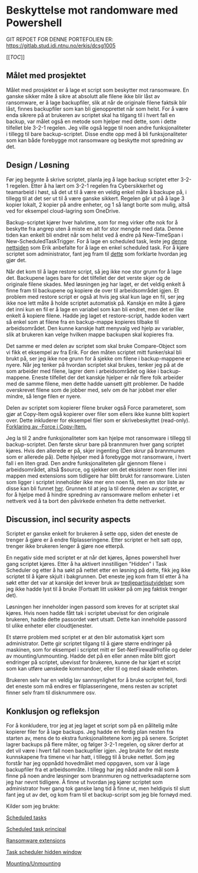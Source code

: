 # Beskyttelse mot randomware med Powershell

GIT REPOET FOR DENNE PORTEFOLIEN ER: https://gitlab.stud.idi.ntnu.no/erkis/dcsg1005

[[_TOC_]]

## Målet med prosjektet

Målet med prosjektet er å lage et script som beskytter mot ransomware. En ganske sikker måte å sikre at absolutt alle filene ikke blir låst av ransomware, er å lage backupfiler, slik at når de originale filene faktsik blir låst, finnes backupfiler som kan bli gjenopprettet når som helst. For å være enda sikrere på at brukeren av scriptet skal ha tilgang til i hvert fall en backup, var målet også en metode som hjelper med dette, som i dette tilfellet ble 3-2-1 regelen. Jeg ville også legge til noen andre funksjonaliteter i tillegg til bare backup-scriptet. Disse endte opp med å bli funksjonaliteter som kan både forebygge mot ransomware og beskytte mot spredning av det.

## Design / Løsning

Før jeg begynte å skrive scriptet, planla jeg å lage backup scriptet etter 3-2-1 regelen. Etter å ha lært om 3-2-1 regelen fra Cybersikkerhet og teamarbeid i høst, så det ut til å være en veldig enkel måte å backupe på, i tillegg til at det ser ut til å være ganske sikkert. Regelen går ut på å lage 3 kopier lokalt, 2 kopier på andre enheter, og 1 så langt borte som mulig, altså ved for eksempel cloud-lagring som OneDrive.

Backup-scriptet kjører hver halvtime, som for meg virker ofte nok for å beskytte fra angrep uten å miste en alt for stor mengde med data. Denne tiden kan enkelt bli endret når som helst ved å endre på New-TimeSpan i New-ScheduledTaskTrigger. For å lage en scheduled task, leste jeg [denne nettsiden](https://adamtheautomator.com/powershell-scheduled-task/) som Erik anbefalte for å lage en enkel scheduled task. For å kjøre scriptet som administrator, fant jeg fram til [dette](https://docs.microsoft.com/en-us/powershell/module/scheduledtasks/new-scheduledtaskprincipal?view=win10-ps) som forklarte hvordan jeg gjør det.

Når det kom til å lage restore script, så jeg ikke noe stor grunn for å lage det. Backupene lages bare for det tilfellet der det verste skjer og de originale filene skades. Med løsningen jeg har laget, er det veldig enkelt å finne fram til backupene og kopiere de over til arbeidsområdet igjen. Et problem med restore script er også at hvis jeg skal kun lage en fil, ser jeg ikke noe lett måte å holde scriptet automatisk på. Kanskje en måte å gjøre det inni kun en fil er å lage en variabel som kan bli endret, men det er like enkelt å kopiere filene. Hadde jeg laget et restore-script, hadde koden vært så enkel som at filene fra en backup-mappe kopieres tilbake til arbeidsområdet. Den kunne kanskje hatt menyvalg ved hjelp av variabler, slik at brukeren kan velge hvilken mappe backupen skal kopieres fra.

Det samme er med delen av scriptet som skal bruke Compare-Object som vi fikk et eksempel av fra Erik. For den måten scriptet mitt funker/skal bli brukt på, ser jeg ikke noe grunn for å sjekke om filene i backup-mappene er nyere. Når jeg tenker på hvordan scriptet skal brukes, tenker jeg på at de som arbeider med filene, lagrer dem i arbeidsområdet og ikke i backup-mappene. Eneste tilfellet der det kanskje hjelper er når flere folk arbeider med de samme filene, men dette hadde uansett gitt problemer. De hadde overskrevet filene som de jobber med, selv om de har jobbet mer eller mindre, så lenge filen er nyere.

Delen av scriptet som kopierer filene bruker også Force parameteret, som gjør at Copy-Item også kopierer over filer som ellers ikke kunne blitt kopiert over. Dette inkluderer for eksempel filer som er skrivebeskyttet (read-only). [Forklaring av -Force i Copy-Item.](https://docs.microsoft.com/en-us/powershell/module/microsoft.powershell.management/copy-item?view=powershell-7.1)

Jeg la til 2 andre funksjonaliteter som kan hjelpe mot ransomware i tillegg til backup-scriptet. Den første skrur bare på brannmuren hver gang scriptet kjøres. Hvis den allerede er på, skjer ingenting (Den skrur på brannmuren som er allerede på). Dette hjelper med å forebygge mot ransomware, i hvert fall i en liten grad. Den andre funksjonaliteten går gjennom filene i arbeidsområdet, altså $source, og sjekker om det eksisterer noen filer inni mappen med extensions som tidligere har blitt brukt for ransomware. Listen som ligger i scriptet inneholder ikke mer enn noen få, men en stor liste av disse kan bli funnet [her](https://avepointcdn.azureedge.net/assets/webhelp/compliance_guardian_installation_and_administration/index.htm#!Documents/ransomwareencryptedfileextensionlist.htm). Grunnen til at jeg la til denne delen av scriptet, er for å hjelpe med å hindre spredning av ransomware mellom enheter i et nettverk ved å ta bort den påvirkede enheten fra dette nettverket.

## Discussion, incl security aspects

Scriptet er ganske enkelt for brukeren å sette opp, siden det eneste de trenger å gjøre er å endre filplasseringene. Etter scriptet er helt satt opp, trenger ikke brukeren lenger å gjøre noe etterpå.

En negativ side med scriptet er at når det kjøres, åpnes powershell hver gang scriptet kjøres. Etter å ha aktivert innstilligen "Hidden" i Task Scheduler og etter å ha søkt på nettet etter en løsning på dette, fikk jeg ikke scriptet til å kjøre skjult i bakgrunnen. Det eneste jeg kom fram til etter å ha søkt etter det var at kanskje det krever bruk av [tredjepartisutvidelser](https://stackoverflow.com/a/1802183) som jeg ikke hadde lyst til å bruke (Fortsatt litt usikker på om jeg faktisk trenger det).

Løsningen her inneholder ingen passord som kreves for at scriptet skal kjøres. Hvis noen hadde fått tak i scriptet ubevisst for den originale brukeren, hadde dette passordet vært utsatt. Dette kan inneholde passord til ulike enheter eller cloudtjenester. 

Et større problem med scriptet er at den blir automatisk kjørt som administrator. Dette gir scriptet tilgang til å gjøre større endringer på maskinen, som for eksempel i scriptet mitt er Set-NetFirewallProfile og deler av mounting/unmounting. Hadde det på en eller annen måte blitt gjort endringer på scriptet, ubevisst for brukeren, kunne de har kjørt et script som kan utføre uønskede kommandoer, eller til og med skade enheten.

Brukeren selv har en veldig lav sannsynlighet for å bruke scriptet feil, fordi det eneste som må endres er filplasseringene, mens resten av scriptet finner selv fram til disknummere osv. 

## Konklusjon og refleksjon

For å konkludere, tror jeg at jeg laget et script som på en pålitelig måte kopierer filer for å lage backups. Jeg hadde en ferdig plan nesten fra starten av, mens de to ekstra funksjonalitetene kom jeg på senere. Scriptet lagrer backups på flere måter, og følger 3-2-1 regelen, og sikrer derfor at det vil være i hvert fall noen backupfiler igjen. Jeg brukte for det meste kunnskapene fra timene vi har hatt, i tillegg til å bruke nettet. Som jeg forstår har jeg oppnådd hovedmålet med oppgaven, som var å lage backupfiler fra et arbeidsområte. I tillegg har jeg nådd andre mål som å finne på noen andre løsninger som brannmuren og nettverksadapterne som jeg har nevnt tidligere. Å finne ut hvordan jeg kjører scriptet som administrator hver gang tok ganske lang tid å finne ut, men heldigvis til slutt fant jeg ut av det, og kom fram til et backup-script som jeg ble fornøyd med.


Kilder som jeg brukte: 

[Scheduled tasks](https://adamtheautomator.com/powershell-scheduled-task/)

[Scheduled task principal](https://docs.microsoft.com/en-us/powershell/module/scheduledtasks/new-scheduledtaskprincipal?view=win10-ps)

[Ransomware extensions](https://avepointcdn.azureedge.net/assets/webhelp/compliance_guardian_installation_and_administration/index.htm#!Documents/ransomwareencryptedfileextensionlist.htm)

[Task scheduler hidden window](https://stackoverflow.com/a/1802183)

[Mounting/Unmounting](https://gitlab.com/erikhje/dcsg1005/-/blob/master/powershell.md#mounting-and-unmounting-disks)

